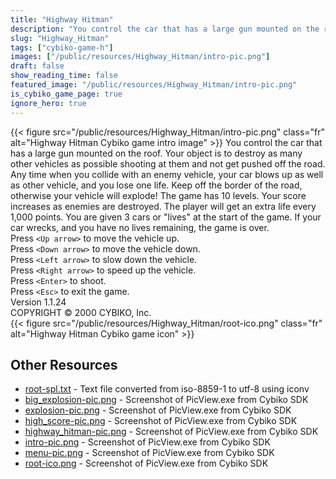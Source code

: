 ```yaml
---
title: "Highway Hitman"
description: "You control the car that has a large gun mounted on the roof. Your object is to destroy as many other vehicles as possible shooting at them and not get pushed off the road. Any time when you collide with an enemy vehicle, your car blows up as well as other vehicle, and you lose o..."
slug: "Highway_Hitman"
tags: ["cybiko-game-h"]
images: ["/public/resources/Highway_Hitman/intro-pic.png"]
draft: false
show_reading_time: false
featured_image: "/public/resources/Highway_Hitman/intro-pic.png"
is_cybiko_game_page: true
ignore_hero: true
---
```

{{< figure src="/public/resources/Highway_Hitman/intro-pic.png" class="fr" alt="Highway Hitman Cybiko game intro image" >}}
You control the car that has a large gun mounted on the roof. Your object is to destroy as many other vehicles as possible shooting at them and not get pushed off the road. Any time when you collide with an enemy vehicle, your car blows up as well as other vehicle, and you lose one life. Keep off the border of the road, otherwise your vehicle will explode! The game has 10 levels. Your score increases as enemies are destroyed. The player will get an extra life every 1,000 points. You are given 3 cars or "lives" at the start of the game. If your car wrecks, and you have no lives remaining, the game is over. \
Press `<Up arrow>`  to move the vehicle up. \
Press `<Down arrow>`  to move the vehicle down. \
Press `<Left arrow>`  to slow down the vehicle. \
Press `<Right arrow>`  to speed up the vehicle. \
Press `<Enter>`  to shoot. \
Press `<Esc>`  to exit the game. \
Version 1.1.24 \
COPYRIGHT © 2000 CYBIKO, Inc. \
 {{< figure src="/public/resources/Highway_Hitman/root-ico.png" class="fr" alt="Highway Hitman Cybiko game icon" >}}

## Other Resources
* [root-spl.txt](/public/resources/Highway_Hitman/root-spl.txt) - Text file converted from iso-8859-1 to utf-8 using iconv
* [big_explosion-pic.png](/public/resources/Highway_Hitman/big_explosion-pic.png) - Screenshot of PicView.exe from Cybiko SDK
* [explosion-pic.png](/public/resources/Highway_Hitman/explosion-pic.png) - Screenshot of PicView.exe from Cybiko SDK
* [high_score-pic.png](/public/resources/Highway_Hitman/high_score-pic.png) - Screenshot of PicView.exe from Cybiko SDK
* [highway_hitman-pic.png](/public/resources/Highway_Hitman/highway_hitman-pic.png) - Screenshot of PicView.exe from Cybiko SDK
* [intro-pic.png](/public/resources/Highway_Hitman/intro-pic.png) - Screenshot of PicView.exe from Cybiko SDK
* [menu-pic.png](/public/resources/Highway_Hitman/menu-pic.png) - Screenshot of PicView.exe from Cybiko SDK
* [root-ico.png](/public/resources/Highway_Hitman/root-ico.png) - Screenshot of PicView.exe from Cybiko SDK
